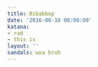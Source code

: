 ```yaml
---
title: Bibabbop
date: '2016-08-10 00:00:00'
katana:
- rad
- this is
layout: ''
sandals: woa bruh
---
```

